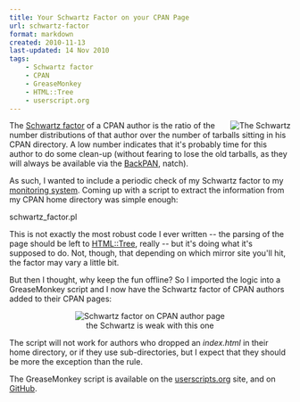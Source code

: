 ```yaml
---
title: Your Schwartz Factor on your CPAN Page
url: schwartz-factor
format: markdown
created: 2010-11-13
last-updated: 14 Nov 2010
tags:
    - Schwartz factor
    - CPAN
    - GreaseMonkey
    - HTML::Tree
    - userscript.org
---
```


<div style="float: right">
<img src="__ENTRY_DIR__/poster_schwartz.jpg" alt="The Schwartz" />
</div>

The [Schwartz factor](http://use.perl.org/~brian_d_foy/journal/8314) of a CPAN
author is the ratio of the number distributions of that author over
the number of tarballs sitting in his CPAN directory.
A low number indicates that it's probably
time for this author to do some clean-up (without fearing to lose the old
tarballs, as they will always be available via the
[BackPAN](http://backpan.perl.org), natch). 

As such, I wanted to include a periodic check of my Schwartz factor to my 
[monitoring system](http://babyl.dyndns.org/techblog/entry/system-monitoring-on-the-cheap).
Coming up with a script to extract the information from my CPAN home directory
was simple enough:

<div style="clear: both">
<galuga_code code="perl">schwartz_factor.pl</galuga_code>
</div>

This is not exactly the most robust code I ever written -- the parsing of the
page should be left to [HTML::Tree](cpan), really -- 
but it's doing what it's supposed to do. Not, though, that depending on which mirror site 
you'll hit, the factor may vary a little bit.

But then I thought, why keep the fun offline? So I imported the logic into
a GreaseMonkey script and I now have the Schwartz factor of CPAN authors added
to their CPAN pages:

<div align="center">
<img src="__ENTRY_DIR__/schwartz.png" alt="Schwartz factor on CPAN author page" />
<br/>
<label>the Schwartz is weak with this one</label>
</div>

The script will not work for authors who dropped an *index.html* in their
home directory, or if they use sub-directories, but I expect that they should
be more the exception than the rule.

The GreaseMonkey script is available on the 
[userscripts.org](http://userscripts.org/scripts/show/90454) site,
and on [GitHub](https://github.com/yanick/greaseyanick).

